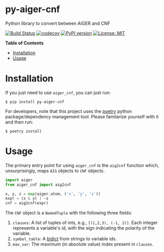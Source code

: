 # py-aiger-cnf
Python library to convert between AIGER and CNF

[![Build Status](https://cloud.drone.io/api/badges/mvcisback/py-aiger-cnf/status.svg)](https://cloud.drone.io/mvcisback/py-aiger-cnf)
[![codecov](https://codecov.io/gh/mvcisback/py-aiger-cnf/branch/master/graph/badge.svg)](https://codecov.io/gh/mvcisback/py-aiger-cnf)
[![PyPI version](https://badge.fury.io/py/py-aiger-cnf.svg)](https://badge.fury.io/py/py-aiger-cnf)
[![License: MIT](https://img.shields.io/badge/License-MIT-yellow.svg)](https://opensource.org/licenses/MIT)

<!-- markdown-toc start - Don't edit this section. Run M-x markdown-toc-generate-toc again -->
**Table of Contents**

- [Installation](#installation)
- [Usage](#usage)

<!-- markdown-toc end -->

# Installation

If you just need to use `aiger_cnf`, you can just run:

`$ pip install py-aiger-cnf`

For developers, note that this project uses the
[poetry](https://poetry.eustace.io/) python package/dependency
management tool. Please familarize yourself with it and then
run:

`$ poetry install`

# Usage

The primary entry point for using `aiger_cnf` is the `aig2cnf`
function which, unsurprisingly, maps `AIG` objects to `CNF`
objects.

```python
import aiger
from aiger_cnf import aig2cnf

x, y, z = map(aiger.atom, ('x', 'y', 'z'))
expr = (x & y) | ~z
cnf = aig2cnf(expr)
```

The `CNF` object is a `NamedTuple` with the following three fields:

1. `clauses`: A list of tuples of ints, e.g., `[(1,2,3), (-1,
   2)]`. Each integer represents a variable's id, with the sign
   indicating the polarity of the variable.
2. `symbol_table`: A
   [bidict](https://bidict.readthedocs.io/en/master/) from strings to
   variable ids.
3. `max_var`: The maximum (in absolute value) index present in
   `clauses`.
